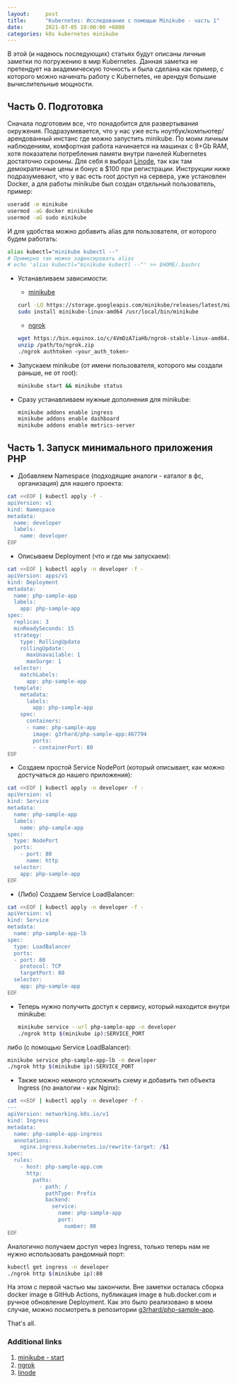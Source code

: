 ```yaml
---
layout:     post
title:      "Kubernetes: Исследование с помощью Minikube - часть 1"
date:       2021-07-05 19:00:00 +0800
categories: k8s kubernetes minikube
---
```


В этой (и надеюсь последующих) статьях будут описаны личные заметки по погружению в мир Kubernetes. Данная заметка не претендует на академическую точность и была сделана как пример, с которого можно начинать работу с Kubernetes, не арендуя большие вычислительные мощности.

## Часть 0. Подготовка

Сначала подготовим все, что понадобится для развертывания окружения. Подразумевается, что у нас уже есть ноутбук/компьютер/арендованный инстанс где можно запустить minikube. По моим личным наблюдениям, комфортная работа начинается на машинах c 8+Gb RAM, хотя показатели потребления памяти внутри панелей Kubernetes достаточно скромны. Для себя я выбрал [Linode](https://www.linode.com), так как там демократичные цены и бонус в $100 при регистрации. Инструкции ниже подразумевают, что у вас есть root доступ на сервера, уже установлен Docker, а для работы minikube был создан отдельный пользователь, пример:

  ```sh
  useradd -m minikube
  usermod -aG docker minikube
  usermod -aG sudo minikube
  ```

И для удобства можно добавить alias для пользователя, от которого будем работать:

  ```sh
  alias kubectl="minikube kubectl --"
  # Примерно так можно зафиксировать alias
  # echo 'alias kubectl="minikube kubectl --"' >> $HOME/.bashrc
  ```

* Устанавливаем зависимости:
  * [minikube](https://minikube.sigs.k8s.io/docs/start/)

  ```sh
  curl -LO https://storage.googleapis.com/minikube/releases/latest/minikube-linux-amd64
  sudo install minikube-linux-amd64 /usr/local/bin/minikube
  ```

  * [ngrok](https://ngrok.com/download)

  ```sh
  wget https://bin.equinox.io/c/4VmDzA7iaHb/ngrok-stable-linux-amd64.zip
  unzip /path/to/ngrok.zip
  ./ngrok authtoken <your_auth_token>
  ```

* Запускаем minikube (от имени пользователя, которого мы создали раньше, не от root):

  ```sh
  minikube start && minikube status
  ```

* Сразу устанавливаем нужные дополнения для minikube:

  ```sh
  minikube addons enable ingress
  minikube addons enable dashboard
  minikube addons enable metrics-server
  ```

## Часть 1. Запуск минимального приложения PHP

* Добавляем Namespace (подходящие аналоги - каталог в фс, организация) для нашего проекта:

```sh
cat <<EOF | kubectl apply -f -
apiVersion: v1
kind: Namespace
metadata:
  name: developer
  labels:
    name: developer
EOF
```

* Описываем Deployment (что и где мы запускаем):

```sh
cat <<EOF | kubectl apply -n developer -f -
apiVersion: apps/v1
kind: Deployment
metadata:
  name: php-sample-app
  labels:
    app: php-sample-app
spec:
  replicas: 3
  minReadySeconds: 15
  strategy:
    type: RollingUpdate
    rollingUpdate:
      maxUnavailable: 1
      maxSurge: 1
  selector:
    matchLabels:
      app: php-sample-app
  template:
    metadata:
      labels:
        app: php-sample-app
    spec:
      containers:
      - name: php-sample-app
        image: g3rhard/php-sample-app:467794
        ports:
        - containerPort: 80
EOF
```

* Создаем простой Service NodePort (который описывает, как можно достучаться до нашего приложения):

```sh
cat <<EOF | kubectl apply -n developer -f -
apiVersion: v1
kind: Service
metadata:
  name: php-sample-app
  labels:
    name: php-sample-app
spec:
  type: NodePort
  ports:
    - port: 80
      name: http
  selector:
    app: php-sample-app
EOF
```

* (Либо) Создаем Service LoadBalancer:

```sh
cat <<EOF | kubectl apply -n developer -f -
apiVersion: v1
kind: Service
metadata:
  name: php-sample-app-lb
spec:
  type: LoadBalancer
  ports:
  - port: 80
    protocol: TCP
    targetPort: 80
  selector:
    app: php-sample-app
EOF
```

* Теперь нужно получить доступ к сервису, который находится внутри minikube:

  ```sh
  minikube service --url php-sample-app -n developer
  ./ngrok http $(minikube ip):SERVICE_PORT
  ```

либо (с помощью Service LoadBalancer):

  ```sh
  minikube service php-sample-app-lb -n developer
  ./ngrok http $(minikube ip):SERVICE_PORT
  ```

* Также можно немного усложнить схему и добавить тип объекта Ingress (по аналогии - как Nginx):

```sh
cat <<EOF | kubectl apply -n developer -f -
---
apiVersion: networking.k8s.io/v1
kind: Ingress
metadata:
  name: php-sample-app-ingress
  annotations:
    nginx.ingress.kubernetes.io/rewrite-target: /$1
spec:
  rules:
    - host: php-sample-app.com
      http:
        paths:
          - path: /
            pathType: Prefix
            backend:
              service:
                name: php-sample-app
                port:
                  number: 80
EOF
```

Аналогично получаем доступ через Ingress, только теперь нам не нужно использовать рандомный порт:

  ```sh
  kubectl get ingress -n developer
  ./ngrok http $(minikube ip):80
  ```

На этом с первой частью мы закончили. Вне заметки осталась сборка docker image в GitHub Actions, публикация image в hub.docker.com и ручное обновление Deployment. Как это было реализовано в моем случае, можно посмотреть в репозитории [g3rhard/php-sample-app](https://github.com/g3rhard/php-sample-app).

That's all.

### Additional links

1. [minikube - start](https://minikube.sigs.k8s.io/docs/start/)
2. [ngrok](https://ngrok.com/download)
3. [linode](https://www.linode.com)
